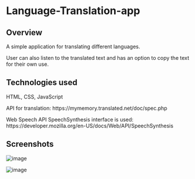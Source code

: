# Language-Translation-app
<h2> Overview </h2>
<p>A simple application for translating different languages. </p>
<p>User can also listen to the translated text and has an option to copy the text for their own use. </p>

<h2> Technologies used </h2>
HTML, CSS, JavaScript

<p>API for translation:
https://mymemory.translated.net/doc/spec.php</p>

<p>Web Speech API SpeechSynthesis interface is used:
https://developer.mozilla.org/en-US/docs/Web/API/SpeechSynthesis</p>

<h2> Screenshots </h2>

![image](https://user-images.githubusercontent.com/101567902/172956382-36a16060-995d-4e73-b600-9537ff84d2f5.png)

![image](https://user-images.githubusercontent.com/101567902/172956514-a0d15661-369e-4841-8769-21d25d637f19.png)

